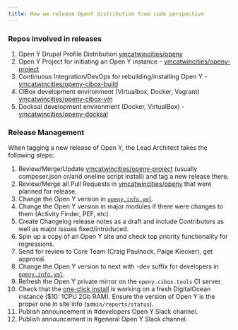 ```yaml
---
title: How we release OpenY distribution from code perspective
---
```


### Repos involved in releases

1. Open Y Drupal Profile Distribution [ymcatwincities/openy](https://github.com/ymcatwincities/openy)
1. Open Y Project for initiating an Open Y instance - [ymcatwincities/openy-project](https://github.com/ymcatwincities/openy-project)
1. Continuous Integration/DevOps for rebuilding/installing Open Y - [ymcatwincities/openy-cibox-build](https://github.com/ymcatwincities/openy-cibox-build)
1. CIBox development environment (Virtualbox, Docker, Vagrant) [ymcatwincities/openy-cibox-vm](https://github.com/ymcatwincities/openy-cibox-vm)
1. Docksal development environment (Docker, VirtualBox) - [ymcatwincities/openy-docksal](https://github.com/ymcatwincities/openy-docksal)

### Release Management

When tagging a new release of Open Y, the Lead Architect takes the following steps:

1. Review/Merge/Update [ymcatwincities/openy-project](https://github.com/ymcatwincities/openy-project) (usually composer.json or/and oneline script install) and tag a new release there.
1. Review/Merge all Pull Requests in [ymcatwincities/openy](https://github.com/ymcatwincities/openy) that were planned for release.
1. Change the Open Y version in [`openy.info.yml`](https://github.com/ymcatwincities/openy/blob/9.x-2.x/openy.info.yml#L5).
1. Change the Open Y version in major modules if there were changes to them (Activity Finder, PEF, etc).
1. Create Changelog release notes as a draft and include Contributors as well as major issues fixed/introduced.
1. Spin up a copy of an Open Y site and check top priority functionality for regressions.
1. Send for review to Core Team (Craig Paulnock, Paige Kiecker), get approval.
1. Change the Open Y version to next with -dev suffix for developers in [`openy.info.yml`](https://github.com/ymcatwincities/openy/blob/8.x-2.x/openy.info.yml#L5).
1. Refresh the Open Y private mirror on the `openy.cibox.tools` CI server.
1. Check that the [one-click install](https://github.com/ymcatwincities/openy-project/blob/8.2.x/scripts/openyonclickinstall.sh) is working on a fresh DigitalOcean instance ($10: 1CPU 2Gb RAM). Ensure the version of Open Y is the proper one in site info (`admin/reports/status`).
1. Publish announcement in #developers Open Y Slack channel.
1. Publish announcement in #general Open Y Slack channel.
